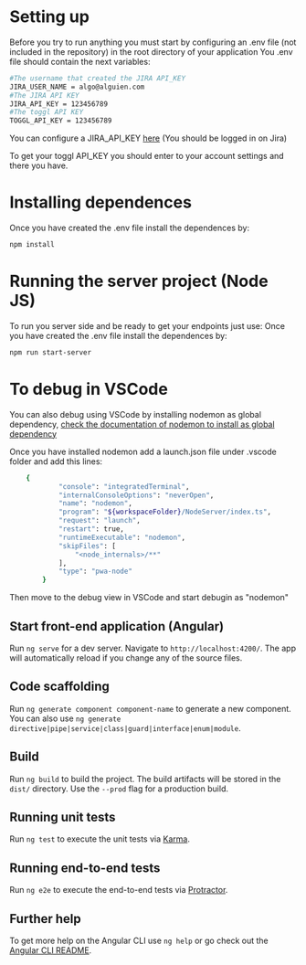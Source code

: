 # Setting up 
Before you try to run anything you must start by configuring an .env file (not included in the repository) in the root directory of your application 
You .env file should contain the next variables: 

```bash
#The username that created the JIRA API_KEY
JIRA_USER_NAME = algo@alguien.com
#The JIRA API KEY
JIRA_API_KEY = 123456789
#The toggl API KEY
TOGGL_API_KEY = 123456789

```


You can configure a JIRA_API_KEY [here](http) (You should be logged in on Jira)

To get your toggl API_KEY you should enter to your account settings and there you have.


# Installing dependences
Once you have created the .env file install the dependences by: 
```bash
npm install
```


# Running the server project (Node JS)
To run you server side and be ready to get your endpoints just use: 
Once you have created the .env file install the dependences by: 
```bash
npm run start-server
```

# To debug in VSCode
You can also debug using VSCode by installing nodemon as global dependency, [check the documentation of nodemon to install as global dependency](https://www.npmjs.com/package/nodemon)

Once you have installed nodemon add a launch.json file under .vscode folder and add this lines: 
```bash
    {
            "console": "integratedTerminal",
            "internalConsoleOptions": "neverOpen",
            "name": "nodemon",
            "program": "${workspaceFolder}/NodeServer/index.ts",
            "request": "launch",
            "restart": true,
            "runtimeExecutable": "nodemon",
            "skipFiles": [
                "<node_internals>/**"
            ],
            "type": "pwa-node"
        }
```
Then move to the debug view in VSCode and start debugin as "nodemon"


## Start front-end application (Angular)

Run `ng serve` for a dev server. Navigate to `http://localhost:4200/`. The app will automatically reload if you change any of the source files.

## Code scaffolding

Run `ng generate component component-name` to generate a new component. You can also use `ng generate directive|pipe|service|class|guard|interface|enum|module`.

## Build

Run `ng build` to build the project. The build artifacts will be stored in the `dist/` directory. Use the `--prod` flag for a production build.

## Running unit tests

Run `ng test` to execute the unit tests via [Karma](https://karma-runner.github.io).

## Running end-to-end tests

Run `ng e2e` to execute the end-to-end tests via [Protractor](http://www.protractortest.org/).

## Further help

To get more help on the Angular CLI use `ng help` or go check out the [Angular CLI README](https://github.com/angular/angular-cli/blob/master/README.md).

